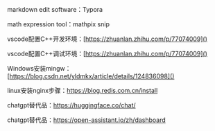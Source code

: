 markdown edit software：Typora

math expression tool：mathpix snip

vscode配置C++开发环境：[https://zhuanlan.zhihu.com/p/77074009]()

vscode配置C++调试环境：[https://zhuanlan.zhihu.com/p/77074009]()

Windows安装mingw：[https://blog.csdn.net/yldmkx/article/details/124836098]()

linux安装nginx步骤：https://blog.redis.com.cn/install

chatgpt替代品：https://huggingface.co/chat/

chatgpt替代品：https://open-assistant.io/zh/dashboard